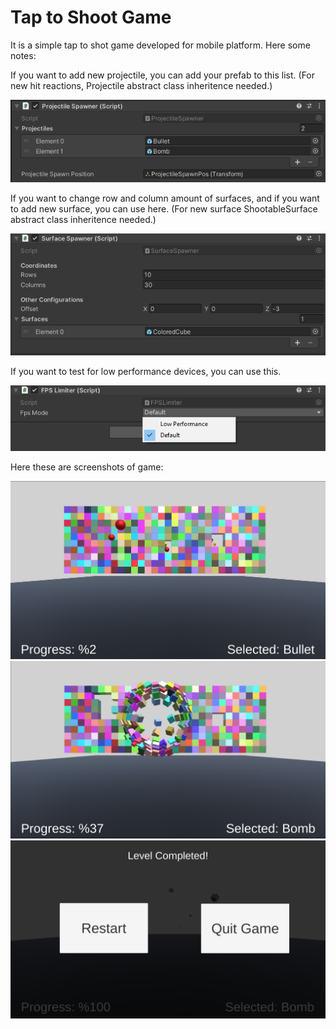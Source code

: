 # Tap to Shoot Game

It is a simple tap to shot game developed for mobile platform. Here some notes:

If you want to add new projectile, you can add your prefab to this list. (For new hit reactions, Projectile abstract class inheritence needed.)

<img src="https://github.com/supremepanda/TapToShoot-FurkanBaldir/blob/master/Screenshots/projectileSpawner.png"/>

If you want to change row and column amount of surfaces, and if you want to add new surface, you can use here. (For new surface ShootableSurface abstract class inheritence needed.)

<img src="https://github.com/supremepanda/TapToShoot-FurkanBaldir/blob/master/Screenshots/surfaceSpawner.png"/>

If you want to test for low performance devices, you can use this.

<img src="https://github.com/supremepanda/TapToShoot-FurkanBaldir/blob/master/Screenshots/fpsLimiter.png"/>

Here these are screenshots of game:

<img src="https://github.com/supremepanda/TapToShoot-FurkanBaldir/blob/master/Screenshots/ss1.png"/>

<img src="https://github.com/supremepanda/TapToShoot-FurkanBaldir/blob/master/Screenshots/ss2.png"/>

<img src="https://github.com/supremepanda/TapToShoot-FurkanBaldir/blob/master/Screenshots/finalPanel.png"/>
